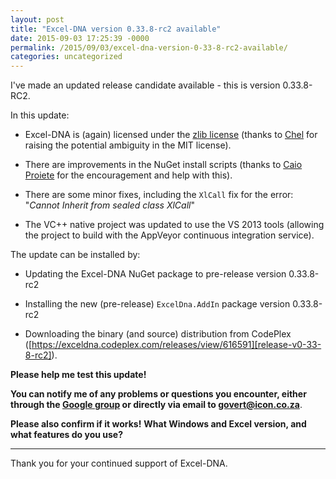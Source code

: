 ```yaml
---
layout: post
title: "Excel-DNA version 0.33.8-rc2 available"
date: 2015-09-03 17:25:39 -0000
permalink: /2015/09/03/excel-dna-version-0-33-8-rc2-available/
categories: uncategorized
---
```

I've made an updated release candidate available - this is version 0.33.8-RC2.

In this update:

* Excel-DNA is (again) licensed under the [zlib license][license] (thanks to [Chel][post-license-issue] for raising the potential ambiguity in the MIT license).

* There are improvements in the NuGet install scripts (thanks to [Caio Proiete][caioproiete] for the encouragement and help with this).

* There are some minor fixes, including the `XlCall` fix for the error: "_Cannot Inherit from sealed class XlCall_"

* The VC++ native project was updated to use the VS 2013 tools (allowing the project to build with the AppVeyor continuous integration service).

The update can be installed by:

* Updating the Excel-DNA NuGet package to pre-release version 0.33.8-rc2

* Installing the new (pre-release) `ExcelDna.AddIn` package version 0.33.8-rc2

* Downloading the binary (and source) distribution from CodePlex ([https://exceldna.codeplex.com/releases/view/616591][release-v0-33-8-rc2]).

**Please help me test this update!**

**You can notify me of any problems or questions you encounter, either through the [Google group][exceldna-google-group] or directly via email to <govert@icon.co.za>**.

**Please also confirm if it works!**
**What Windows and Excel version, and what features do you use?**

---

Thank you for your continued support of Excel-DNA.

[license]: https://github.com/Excel-DNA/ExcelDna/blob/master/LICENSE.txt
[post-license-issue]: https://groups.google.com/forum/#!topic/exceldna/CRsJrQ6mJTo
[caioproiete]: https://github.com/caioproiete
[release-v0-33-8-rc2]: https://exceldna.codeplex.com/releases/view/616591
[exceldna-google-group]: https://groups.google.com/forum/#!forum/exceldna
